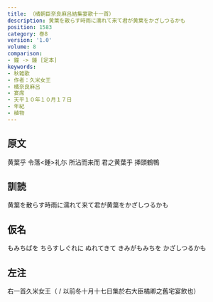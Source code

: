 ```yaml
---
title: （橘朝臣奈良麻呂結集宴歌十一首）
description: 黄葉を散らす時雨に濡れて来て君が黄葉をかざしつるかも
position: 1583
category: 巻8
version: '1.0'
volume: 8
comparison:
- 鐘 -> 鍾 [定本]
keywords:
- 秋雑歌
- 作者：久米女王
- 橘奈良麻呂
- 宴席
- 天平１０年１０月１７日
- 年紀
- 植物
---
```


## 原文

黄葉乎 令落<鍾>礼尓 所沾而来而 君之黄葉乎 挿頭鶴鴨

## 訓読

黄葉を散らす時雨に濡れて来て君が黄葉をかざしつるかも

## 仮名

もみちばを ちらすしぐれに ぬれてきて きみがもみちを かざしつるかも

## 左注

右一首久米女王（ / 以前冬十月十七日集於右大臣橘卿之舊宅宴飲也）
